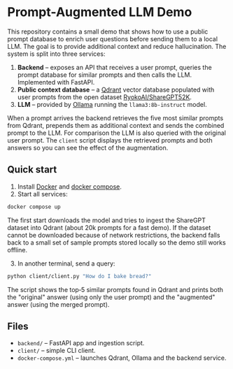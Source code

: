 # Prompt-Augmented LLM Demo

This repository contains a small demo that shows how to use a public prompt
database to enrich user questions before sending them to a local LLM.  The goal
is to provide additional context and reduce hallucination.  The system is split
into three services:

1. **Backend** – exposes an API that receives a user prompt, queries the prompt database for similar prompts and then calls the LLM. Implemented with FastAPI.
2. **Public context database** – a [Qdrant](https://qdrant.tech/) vector database populated with user prompts from the open dataset [RyokoAI/ShareGPT52K](https://huggingface.co/datasets/RyokoAI/ShareGPT52K).
3. **LLM** – provided by [Ollama](https://github.com/ollama/ollama) running the
   `llama3:8b-instruct` model.

When a prompt arrives the backend retrieves the five most similar prompts from
Qdrant, prepends them as additional context and sends the combined prompt to the
LLM.  For comparison the LLM is also queried with the original user prompt.  The
`client` script displays the retrieved prompts and both answers so you can see
the effect of the augmentation.

## Quick start

1. Install [Docker](https://docs.docker.com/get-docker/) and
   [docker compose](https://docs.docker.com/compose/).
2. Start all services:

```bash
docker compose up
```

The first start downloads the model and tries to ingest the ShareGPT dataset into
Qdrant (about 20k prompts for a fast demo). If the dataset cannot be downloaded
because of network restrictions, the backend falls back to a small set of sample
prompts stored locally so the demo still works offline.

3. In another terminal, send a query:

```bash
python client/client.py "How do I bake bread?"
```

The script shows the top‑5 similar prompts found in Qdrant and prints both the
"original" answer (using only the user prompt) and the "augmented" answer (using
the merged prompt).

## Files

- `backend/` – FastAPI app and ingestion script.
- `client/` – simple CLI client.
- `docker-compose.yml` – launches Qdrant, Ollama and the backend service.


